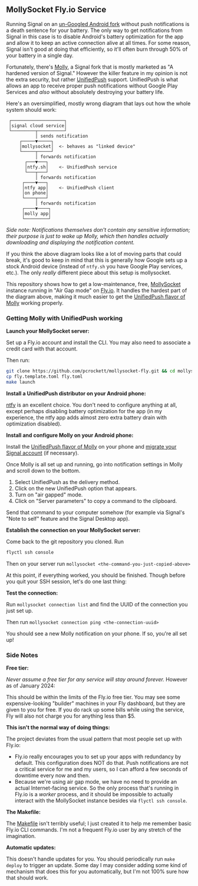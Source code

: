 ## MollySocket Fly.io Service

Running Signal on an [un-Googled Android fork](https://grapheneos.org/) without push notifications
is a death sentence for your battery. The only way to get notifications from Signal in this case is
to disable Android's battery optimization for the app and allow it to keep an active connection
alive at all times. For some reason, Signal isn't good at doing that efficiently, so it'll often
burn through 50% of your battery in a single day.

Fortunately, there's [Molly](https://molly.im/), a Signal fork that is mostly marketed as "A
hardened version of Signal." However the killer feature in my opinion is not the extra security, but
rather [UnifiedPush](https://unifiedpush.org/) support. UnifiedPush is what allows an app to receive
proper push notifications without Google Play Services and _also_ without absolutely destroying your
battery life.

Here's an oversimplified, mostly wrong diagram that lays out how the whole system should work:

```plaintext
 ┌────────────────────┐
 │signal cloud service│
 └─────────┬──────────┘
           │ sends notification
     ┌─────▼─────┐
     │mollysocket│  <- behaves as "linked device"
     └─────┬─────┘
           │ forwards notification
       ┌───▼───┐
       │ntfy.sh│    <- UnifiedPush service
       └───┬───┘
           │ forwards notification
      ┌────▼───┐
      │ntfy app│    <- UnifiedPush client
      │on phone│
      └────┬───┘
           │ forwards notification
      ┌────▼────┐
      │molly app│
      └─────────┘
```

_Side note: Notifications themselves don't contain any sensitive information; their purpose is just
to wake up Molly, which then handles actually downloading and displaying the notification content._

If you think the above diagram looks like a lot of moving parts that could break, it's good to keep
in mind that this is generally how Google sets up a stock Android device (instead of `ntfy.sh` you
have Google Play services, etc.). The only _really_ different piece about this setup is mollysocket.

This repository shows how to get a low-maintenance, free, [MollySocket](https://github.com/mollyim/mollysocket)
instance running in "Air Gap mode" on [Fly.io](https://fly.io/). It handles the hardest part of the
diagram above, making it much easier to get the [UnifiedPush flavor of Molly](https://github.com/mollyim/mollyim-android-unifiedpush)
working properly.

### Getting Molly with UnifiedPush working

**Launch your MollySocket server:**

Set up a Fly.io account and install the CLI. You may also need to associate a credit card with that
account.

Then run:

```bash
git clone https://github.com/pcrockett/mollysocket-fly.git && cd mollysocket-fly
cp fly.template.toml fly.toml
make launch
```

**Install a UnifiedPush distributor on your Android phone:**

[ntfy](https://f-droid.org/en/packages/io.heckel.ntfy/) is an excellent choice. You don't need to
configure anything at all, except perhaps disabling battery optimization for the app (in my
experience, the ntfy app adds almost zero extra battery drain with optimization disabled).

**Install and configure Molly on your Android phone:**

Install the [UnifiedPush flavor of Molly](https://github.com/mollyim/mollyim-android-unifiedpush)
on your phone and [migrate your Signal account](https://github.com/mollyim/mollyim-android/wiki/Migrating-From-Signal)
(if necessary).

Once Molly is all set up and running, go into notification settings in Molly and scroll down to the
bottom.

1. Select UnifiedPush as the delivery method.
2. Click on the new UnifiedPush option that appears.
3. Turn on "air gapped" mode.
4. Click on "Server parameters" to copy a command to the clipboard.

Send that command to your computer somehow (for example via Signal's "Note to self" feature and the
Signal Desktop app).

**Establish the connection on your MollySocket server:**

Come back to the git repository you cloned. Run

```bash
flyctl ssh console
```

Then on your server run `mollysocket <the-command-you-just-copied-above>`

At this point, if everything worked, you should be finished. Though before you quit your SSH
session, let's do one last thing:

**Test the connection:**

Run `mollysocket connection list` and find the UUID of the connection you just set up.

Then run `mollysocket connection ping <the-connection-uuid>`

You should see a new Molly notification on your phone. If so, you're all set up!

### Side Notes

**Free tier:**

_Never assume a free tier for any service will stay around forever._ However as of January 2024:

This should be within the limits of the Fly.io free tier. You may see some expensive-looking
"builder" machines in your Fly dashboard, but they are given to you for free. If you do rack up
some bills while using the service, Fly will also not charge you for anything less than $5.

**This isn't the normal way of doing things:**

The project deviates from the usual pattern that most people set up with Fly.io:

* Fly.io really encourages you to set up your apps with redundancy by default. This configuration
    does NOT do that. Push notifications are not a critical service for me and my users, so I can
    afford a few seconds of downtime every now and then.
* Because we're using air gap mode, we have no need to provide an actual Internet-facing service. So
    the only process that's running in Fly.io is a _worker_ process, and it should be impossible to
    actually interact with the MollySocket instance besides via `flyctl ssh console`.

**The Makefile:**

The [Makefile](Makefile) isn't terribly useful; I just created it to help me remember basic Fly.io
CLI commands. I'm not a frequent Fly.io user by any stretch of the imagination.

**Automatic updates:**

This doesn't handle updates for you. You should periodically run `make deploy` to trigger an update.
Some day I may consider adding some kind of mechanism that does this for you automatically, but I'm
not 100% sure how that should work.
